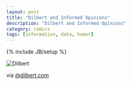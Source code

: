 ```yaml
---
layout: post
title: "Dilbert and Informed Opinions"
description: "Dilbert and Informed Opinions"
category: comics
tags: [information, data, humor]
---
```

{% include JB/setup %}


![Dilbert](http://f.cl.ly/items/2i2u1d0H2e1N3B3e233P/info_op.gif)

via [@dilbert.com](http://dilbert.com)